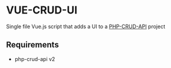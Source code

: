 # VUE-CRUD-UI

Single file Vue.js script that adds a UI to a [PHP-CRUD-API](https://github.com/mevdschee/php-crud-api) project

## Requirements

  - php-crud-api v2
